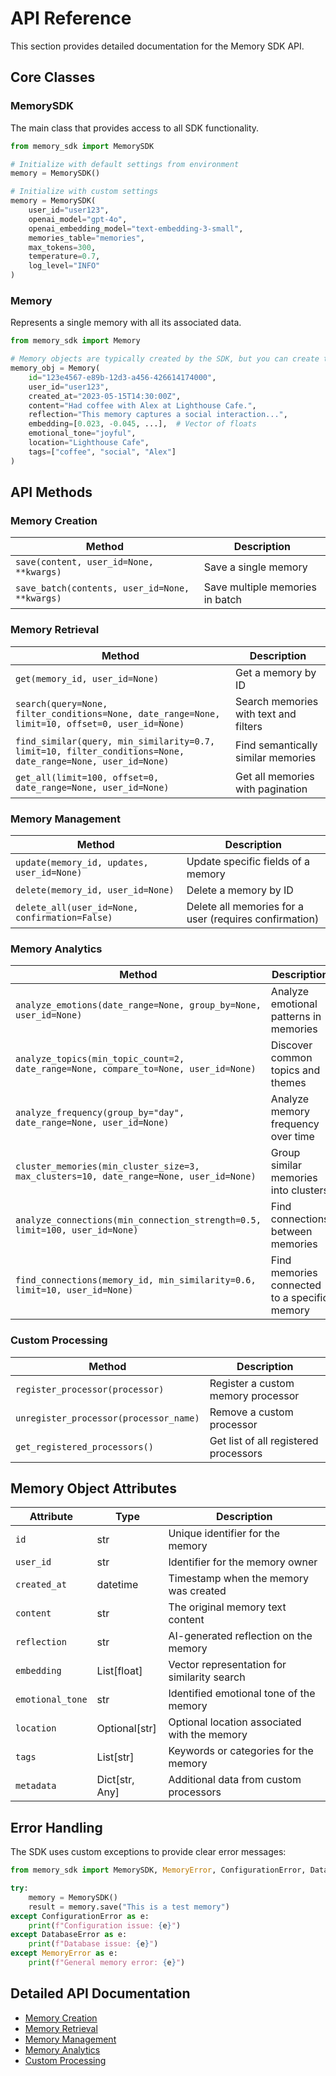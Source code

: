 # API Reference

This section provides detailed documentation for the Memory SDK API.

## Core Classes

### MemorySDK

The main class that provides access to all SDK functionality.

```python
from memory_sdk import MemorySDK

# Initialize with default settings from environment
memory = MemorySDK()

# Initialize with custom settings
memory = MemorySDK(
    user_id="user123",
    openai_model="gpt-4o",
    openai_embedding_model="text-embedding-3-small",
    memories_table="memories",
    max_tokens=300,
    temperature=0.7,
    log_level="INFO"
)
```

### Memory

Represents a single memory with all its associated data.

```python
from memory_sdk import Memory

# Memory objects are typically created by the SDK, but you can create them manually
memory_obj = Memory(
    id="123e4567-e89b-12d3-a456-426614174000",
    user_id="user123",
    created_at="2023-05-15T14:30:00Z",
    content="Had coffee with Alex at Lighthouse Cafe.",
    reflection="This memory captures a social interaction...",
    embedding=[0.023, -0.045, ...],  # Vector of floats
    emotional_tone="joyful",
    location="Lighthouse Cafe",
    tags=["coffee", "social", "Alex"]
)
```

## API Methods

### Memory Creation

| Method | Description |
|--------|-------------|
| `save(content, user_id=None, **kwargs)` | Save a single memory |
| `save_batch(contents, user_id=None, **kwargs)` | Save multiple memories in batch |

### Memory Retrieval

| Method | Description |
|--------|-------------|
| `get(memory_id, user_id=None)` | Get a memory by ID |
| `search(query=None, filter_conditions=None, date_range=None, limit=10, offset=0, user_id=None)` | Search memories with text and filters |
| `find_similar(query, min_similarity=0.7, limit=10, filter_conditions=None, date_range=None, user_id=None)` | Find semantically similar memories |
| `get_all(limit=100, offset=0, date_range=None, user_id=None)` | Get all memories with pagination |

### Memory Management

| Method | Description |
|--------|-------------|
| `update(memory_id, updates, user_id=None)` | Update specific fields of a memory |
| `delete(memory_id, user_id=None)` | Delete a memory by ID |
| `delete_all(user_id=None, confirmation=False)` | Delete all memories for a user (requires confirmation) |

### Memory Analytics

| Method | Description |
|--------|-------------|
| `analyze_emotions(date_range=None, group_by=None, user_id=None)` | Analyze emotional patterns in memories |
| `analyze_topics(min_topic_count=2, date_range=None, compare_to=None, user_id=None)` | Discover common topics and themes |
| `analyze_frequency(group_by="day", date_range=None, user_id=None)` | Analyze memory frequency over time |
| `cluster_memories(min_cluster_size=3, max_clusters=10, date_range=None, user_id=None)` | Group similar memories into clusters |
| `analyze_connections(min_connection_strength=0.5, limit=100, user_id=None)` | Find connections between memories |
| `find_connections(memory_id, min_similarity=0.6, limit=10, user_id=None)` | Find memories connected to a specific memory |

### Custom Processing

| Method | Description |
|--------|-------------|
| `register_processor(processor)` | Register a custom memory processor |
| `unregister_processor(processor_name)` | Remove a custom processor |
| `get_registered_processors()` | Get list of all registered processors |

## Memory Object Attributes

| Attribute | Type | Description |
|-----------|------|-------------|
| `id` | str | Unique identifier for the memory |
| `user_id` | str | Identifier for the memory owner |
| `created_at` | datetime | Timestamp when the memory was created |
| `content` | str | The original memory text content |
| `reflection` | str | AI-generated reflection on the memory |
| `embedding` | List[float] | Vector representation for similarity search |
| `emotional_tone` | str | Identified emotional tone of the memory |
| `location` | Optional[str] | Optional location associated with the memory |
| `tags` | List[str] | Keywords or categories for the memory |
| `metadata` | Dict[str, Any] | Additional data from custom processors |

## Error Handling

The SDK uses custom exceptions to provide clear error messages:

```python
from memory_sdk import MemorySDK, MemoryError, ConfigurationError, DatabaseError

try:
    memory = MemorySDK()
    result = memory.save("This is a test memory")
except ConfigurationError as e:
    print(f"Configuration issue: {e}")
except DatabaseError as e:
    print(f"Database issue: {e}")
except MemoryError as e:
    print(f"General memory error: {e}")
```

## Detailed API Documentation

- [Memory Creation](memory-creation.md)
- [Memory Retrieval](memory-retrieval.md)
- [Memory Management](memory-management.md)
- [Memory Analytics](memory-analytics.md)
- [Custom Processing](custom-processing.md) 